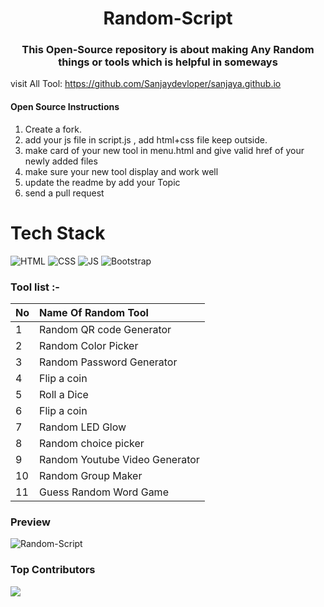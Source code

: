<h1 align="center"> Random-Script </h1>
<h3 align="center">This Open-Source repository is about making Any Random things or tools which is helpful in someways</h3>

visit All Tool: https://github.com/Sanjaydevloper/sanjaya.github.io
####  Open Source Instructions

1. Create a fork.
2. add your js file in  script.js , add html+css file keep outside.
3. make card of your new tool in menu.html and give valid href of your newly added files
4. make sure your new tool display and  work well
5. update the readme by add your Topic  
6. send a pull request

# Tech Stack

![HTML](https://img.shields.io/badge/html5%20-%23E34F26.svg?&style=for-the-badge&logo=html5&logoColor=white)
![CSS](https://img.shields.io/badge/css3%20-%231572B6.svg?&style=for-the-badge&logo=css3&logoColor=white)
![JS](https://img.shields.io/badge/javascript%20-%23323330.svg?&style=for-the-badge&logo=javascript&logoColor=%23F7DF1E)
<img alt="Bootstrap" src="https://img.shields.io/badge/bootstrap-%23563D7C.svg?style=for-the-badge&logo=bootstrap&logoColor=white"/>


### Tool list :-
| No            | Name Of Random Tool                                           |  
| ------------- |:---------------------------------------------------------------| 
| 1             | Random QR code Generator |
| 2             | Random Color Picker   |
| 3             | Random Password Generator |
| 4             | Flip a coin |
| 5             | Roll a Dice|
| 6             | Flip a coin |
| 7             | Random LED Glow |
| 8             | Random choice picker |
| 9             | Random Youtube Video Generator |
| 10            | Random Group Maker |
| 11            | Guess Random Word Game |

### Preview
  
![Random-Script](https://github.com/jaygajera17/WDW_Project_CE038_CE042_CE119/blob/main/Image/readme.jpg)

### Top Contributors
<a href="https://github.com/jaygajera17/Random-Script/graphs/contributors">
  <img src="https://contrib.rocks/image?repo=jaygajera17/Random-Script" />
</a>
